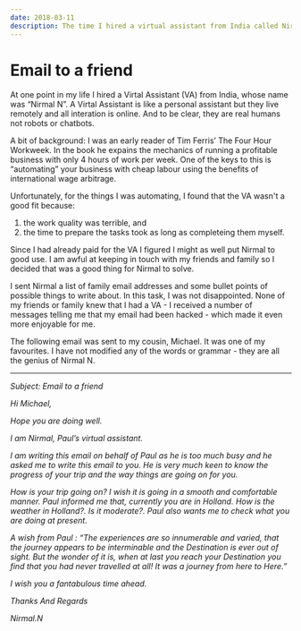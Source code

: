 ```yaml
---
date: 2018-03-11
description: The time I hired a virtual assistant from India called Nirmal and used him to email my friends and family.
---
```


# Email to a friend
At one point in my life I hired a Virtal Assistant (VA) from India, whose name was “Nirmal N”. A Virtal Assistant is like a personal assistant but they live remotely and all interation is online. And to be clear, they are real humans not robots or chatbots.

A bit of background: I was an early reader of Tim Ferris’ The Four Hour Workweek. In the book he expains the mechanics of running a profitable business with only 4 hours of work per week. One of the keys to this is “automating” your business with cheap labour using the benefits of international wage arbitrage.

Unfortunately, for the things I was automating, I found that the VA wasn't a good fit because:

1. the work quality was terrible, and 
1. the time to prepare the tasks took as long as completeing them myself.

Since I had already paid for the VA I figured I might as well put Nirmal to good use. I am awful at keeping in touch with my friends and family so I decided that was a good thing for Nirmal to solve.

I sent Nirmal a list of family email addresses and some bullet points of possible things to write about. In this task, I was not disappointed. None of my friends or family knew that I had a VA - I received a number of messages telling me that my email had been hacked - which made it even more enjoyable for me.

The following email was sent to my cousin, Michael. It was one of my favourites. I have not modified any of the words or grammar - they are all the genius of Nirmal N.

---- 

<i>
Subject: Email to a friend

Hi Michael,

Hope you are doing well.

I am Nirmal, Paul’s virtual assistant.

I am writing this email on behalf of Paul as he is too much busy and he asked me to write this email to you. He is very much keen to know the progress of your trip and the way things are going on for you.

How is your trip going on? I wish it is going in a smooth and comfortable manner. Paul informed me that, currently you are in Holland. How is the weather in Holland?. Is it moderate?. Paul also wants me to check what you are doing at present.

A wish from Paul : “The experiences are so innumerable and varied, that the journey appears to be interminable and the Destination is ever out of sight. But the wonder of it is, when at last you reach your Destination you find that you had never travelled at all! It was a journey from here to Here.”

I wish you a fantabulous time ahead.

Thanks And Regards

Nirmal.N

</i>